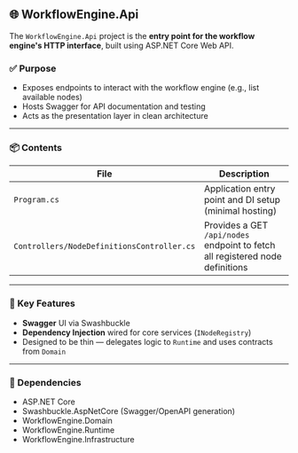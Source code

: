 ﻿## 🌐 WorkflowEngine.Api

The `WorkflowEngine.Api` project is the **entry point for the workflow engine's HTTP interface**, built using ASP.NET Core Web API.

### ✅ Purpose

- Exposes endpoints to interact with the workflow engine (e.g., list available nodes)
- Hosts Swagger for API documentation and testing
- Acts as the presentation layer in clean architecture

---

### 📦 Contents

| File | Description |
|------|-------------|
| `Program.cs` | Application entry point and DI setup (minimal hosting) |
| `Controllers/NodeDefinitionsController.cs` | Provides a GET `/api/nodes` endpoint to fetch all registered node definitions |

---

### 🔧 Key Features

- **Swagger** UI via Swashbuckle
- **Dependency Injection** wired for core services (`INodeRegistry`)
- Designed to be thin — delegates logic to `Runtime` and uses contracts from `Domain`

---

### 🧼 Dependencies

- ASP.NET Core
- Swashbuckle.AspNetCore (Swagger/OpenAPI generation)
- WorkflowEngine.Domain
- WorkflowEngine.Runtime
- WorkflowEngine.Infrastructure
